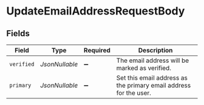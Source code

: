 # UpdateEmailAddressRequestBody


## Fields

| Field                                                             | Type                                                              | Required                                                          | Description                                                       |
| ----------------------------------------------------------------- | ----------------------------------------------------------------- | ----------------------------------------------------------------- | ----------------------------------------------------------------- |
| `verified`                                                        | *JsonNullable<Boolean>*                                           | :heavy_minus_sign:                                                | The email address will be marked as verified.                     |
| `primary`                                                         | *JsonNullable<Boolean>*                                           | :heavy_minus_sign:                                                | Set this email address as the primary email address for the user. |